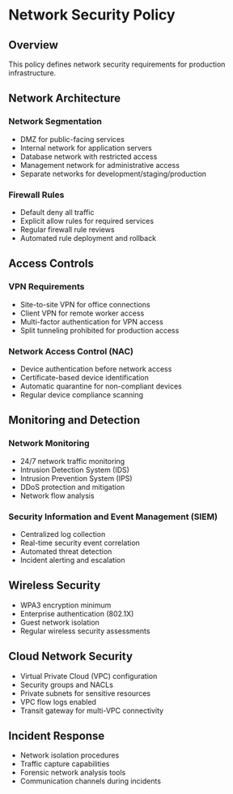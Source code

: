 # Network Security Policy

## Overview
This policy defines network security requirements for production infrastructure.

## Network Architecture

### Network Segmentation
- DMZ for public-facing services
- Internal network for application servers
- Database network with restricted access
- Management network for administrative access
- Separate networks for development/staging/production

### Firewall Rules
- Default deny all traffic
- Explicit allow rules for required services
- Regular firewall rule reviews
- Automated rule deployment and rollback

## Access Controls

### VPN Requirements
- Site-to-site VPN for office connections
- Client VPN for remote worker access
- Multi-factor authentication for VPN access
- Split tunneling prohibited for production access

### Network Access Control (NAC)
- Device authentication before network access
- Certificate-based device identification
- Automatic quarantine for non-compliant devices
- Regular device compliance scanning

## Monitoring and Detection

### Network Monitoring
- 24/7 network traffic monitoring
- Intrusion Detection System (IDS)
- Intrusion Prevention System (IPS)
- DDoS protection and mitigation
- Network flow analysis

### Security Information and Event Management (SIEM)
- Centralized log collection
- Real-time security event correlation
- Automated threat detection
- Incident alerting and escalation

## Wireless Security
- WPA3 encryption minimum
- Enterprise authentication (802.1X)
- Guest network isolation
- Regular wireless security assessments

## Cloud Network Security
- Virtual Private Cloud (VPC) configuration
- Security groups and NACLs
- Private subnets for sensitive resources
- VPC flow logs enabled
- Transit gateway for multi-VPC connectivity

## Incident Response
- Network isolation procedures
- Traffic capture capabilities
- Forensic network analysis tools
- Communication channels during incidents